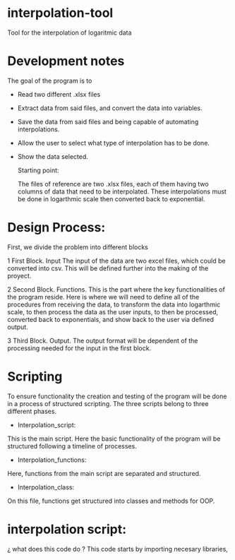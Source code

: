# interpolation-tool
Tool for the interpolation of logaritmic data

# Development notes 

The goal of the program is to 

- Read two different .xlsx files
- Extract data from said files, and convert the data into variables.
- Save the data from said files and being capable of automating interpolations.
- Allow the user to select what type of interpolation has to be done. 
- Show the data selected.

  Starting point:

  The files of reference are two .xlsx files, each of them having two columns of data that need to be interpolated. These interpolations must be done in logarthmic scale then converted back to exponential.  

# Design Process:
First, we divide the problem into different blocks

1 First Block. Input
The input of the data are two excel files, which could be converted into csv. This will be defined further into the making of the proyect. 

2 Second Block. Functions. 
This is the part where the key functionalities of the program reside. 
Here is where we will need to define all of the procedures from receiving the data, to transform the data into logarthmic scale, to then process the data as the user inputs, to then be processed, converted back to exponentials, and show back to the user via defined output. 

3 Third Block. Output. 
The output format will be dependent of the processing needed for the input in the first block. 

# Scripting 

To ensure functionality the creation and testing of the program will be done in a process of structured scripting. The three scripts belong to three different phases. 

- Interpolation_script:

This is the main script. Here the basic functionality of the program will be structured following a timeline of processes. 

- Interpolation_functions:

Here, functions from the main script are separated and structured. 

- Interpolation_class:

On this file, functions get structured into classes and methods for OOP.
  

# interpolation script: 
¿ what does this code do ? 
This code starts by importing necesary libraries, 



